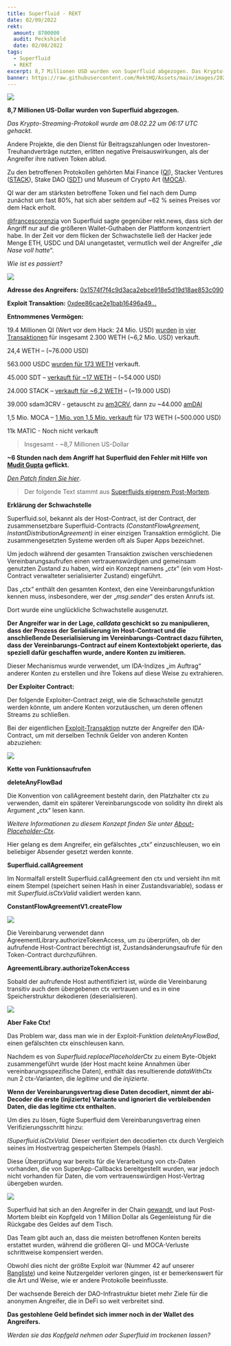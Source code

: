 ```yaml
---
title: Superfluid - REKT
date: 02/09/2022
rekt:
  amount: 8700000
  audit: Peckshield
  date: 02/08/2022
tags:
  - Superfluid
  - REKT
excerpt: 8,7 Millionen USD wurden von Superfluid abgezogen. Das Krypto-Streaming-Protokoll wurde von einem anonymen Angreifer ausgenutzt, wodurch mehrere andere DAOs Kollateralschäden erlitten.
banner: https://raw.githubusercontent.com/RektHQ/Assets/main/images/2022/02/superfluid-header.png
---
```

![](https://raw.githubusercontent.com/RektHQ/Assets/main/images/2022/02/superfluid-header.png)

**8,7 Millionen US-Dollar wurden von Superfluid abgezogen.**

_Das Krypto-Streaming-Protokoll wurde am 08.02.22 um 06:17 UTC gehackt._

Andere Projekte, die den Dienst für Beitragszahlungen oder Investoren-Treuhandverträge nutzten, erlitten negative Preisauswirkungen, als der Angreifer ihre nativen Token ablud.

Zu den betroffenen Protokollen gehörten Mai Finance ([QI](https://www.coingecko.com/en/coins/qi-dao)), Stacker Ventures ([STACK](https://www.coingecko.com/en/coins/stackos)), Stake DAO ([SDT](https://www.coingecko.com/en/coins/stake-dao)) und Museum of Crypto Art ([MOCA](https://www.coingecko.com/en/coins/museum-of-crypto-art)).

QI war der am stärksten betroffene Token und fiel nach dem Dump zunächst um fast 80%, hat sich aber seitdem auf ~62 % seines Preises vor dem Hack erholt.

[@francescorenzia](https://twitter.com/francescorenzia) von Superfluid sagte gegenüber rekt.news, dass sich der Angriff nur auf die größeren Wallet-Guthaben der Plattform konzentriert habe. In der Zeit vor dem flicken der Schwachstelle ließ der Hacker jede Menge ETH, USDC und DAI unangetastet, vermutlich weil der Angreifer „_die Nase voll hatte_“.

_Wie ist es passiert?_

![](https://raw.githubusercontent.com/RektHQ/Assets/main/images/2021/09/rekt-investigates-linebreak.png)

**Adresse des Angreifers:** [0x1574f7f4c9d3aca2ebce918e5d19d18ae853c090](https://polygonscan.com/address/0x1574f7f4c9d3aca2ebce918e5d19d18ae853c090)

**Exploit Transaktion:** [0xdee86cae2e1bab16496a49...](https://polygonscan.com/tx/0xdee86cae2e1bab16496a49b2ec61aae0472a7ccf06f79744d42473e96edd6af6)

**Entnommenes Vermögen:**

19.4 Millionen QI (Wert vor dem Hack: 24 Mio. USD) [wurden](https://polygonscan.com/tx/0xc37151aaefa7e937c97156ca43e3d486299aa89a603d22355592ddd00bfe687a) [in](https://polygonscan.com/tx/0x741908f9707d9dd3a52525380d69f9e74a26d52350308227b84c3ad2db45449f) [vier](https://polygonscan.com/tx/0x026032084b3f7c658b7c3467d8567922e3ad93c755669ab0d92f01f040a18dea) [Transaktionen](https://polygonscan.com/tx/0x8dd5e00a54742f182eee7277a3326efd434f893fd94f5473f9ca1f0fd0358577) für insgesamt 2.300 WETH (~6,2 Mio. USD) verkauft.

24,4 WETH – (~76.000 USD)

563.000 USDC [wurden für 173 WETH](https://polygonscan.com/tx/0x9fdbcaefcd2bae1d873720ae8dfb741986818bfc1b5cf8af0a891b99b7bd14b1) verkauft.

45.000 SDT – [verkauft für ~17 WETH](https://polygonscan.com/tx/0xd12c38ce2346bbc29a845dd9099a8d3626ad12e74579be46485e31653a3888bc) – (~54.000 USD)

24.000 STACK – [verkauft für ~6,2 WETH](https://polygonscan.com/tx/0x32df8bbeba3a8fcdba51c2a7daa316078cd65345a74b765b8fa2ce6787c91f28) – (~19.000 USD)

39.000 sdam3CRV - getauscht zu [am3CRV](https://polygonscan.com/tx/0x0553be6c6f969c4f91850532f68f4e8bae5824392140edb13c3bfd6f6cb8d35e), dann zu ~44.000 [amDAI](https://polygonscan.com/tx/0x7a9b9ad4634fea8681e34c150ef561bf0ced199a3347888dfc448e4164583f7d)

1,5 Mio. MOCA – [1 Mio. von 1,5 Mio. verkauft](https://polygonscan.com/tx/0x554f5688fb8d31bcd9affc90d16f0326a8d09b0469dbb581580c7187201ef6ba) für 173 WETH (~500.000 USD)

11k MATIC - Noch nicht verkauft

>Insgesamt - ~8,7 Millionen US-Dollar

**~6 Stunden nach dem Angriff hat Superfluid den Fehler mit Hilfe von [Mudit Gupta](https://twitter.com/Mudit__Gupta) geflickt.**

[_Den Patch finden Sie hier_](https://github.com/superfluid-finance/protocol-monorepo/commit/4048fbc66c144e1afd5ae68b21160e1b25d96270).

>Der folgende Text stammt aus [Superfluids eigenem Post-Mortem](https://medium.com/superfluid-blog/08-02-22-exploit-post-mortem-15ff9c97cdd).

**Erklärung der Schwachstelle**

Superfluid.sol, bekannt als der Host-Contract, ist der Contract, der zusammensetzbare Superfluid-Contracts _(ConstantFlowAgreement, InstantDistributionAgreement)_ in einer einzigen Transaktion ermöglicht. Die zusammengesetzten Systeme werden oft als Super Apps bezeichnet.

Um jedoch während der gesamten Transaktion zwischen verschiedenen Vereinbarungsaufrufen einen vertrauenswürdigen und gemeinsam genutzten Zustand zu haben, wird ein Konzept namens „_ctx_“ (ein vom Host-Contract verwalteter serialisierter Zustand) eingeführt.

Das „ctx“ enthält den gesamten Kontext, den eine Vereinbarungsfunktion kennen muss, insbesondere, wer der „_msg.sender_“ des ersten Anrufs ist.

Dort wurde eine unglückliche Schwachstelle ausgenutzt.

**Der Angreifer war in der Lage, _calldata_ geschickt so zu manipulieren, dass der Prozess der Serialisierung im Host-Contract und die anschließende Deserialisierung im Vereinbarungs-Contract dazu führten, dass der Vereinbarungs-Contract auf einem Kontextobjekt operierte, das speziell dafür geschaffen wurde, andere Konten zu imitieren.**

Dieser Mechanismus wurde verwendet, um IDA-Indizes „im Auftrag“ anderer Konten zu erstellen und ihre Tokens auf diese Weise zu extrahieren.

**Der Exploiter Contract:**

Der folgende Exploiter-Contract zeigt, wie die Schwachstelle genutzt werden könnte, um andere Konten vorzutäuschen, um deren offenen Streams zu schließen.

Bei der eigentlichen [Exploit-Transaktion](https://polygonscan.com/tx/0x396b6ee91216cf6e7c89f0c6044dfc97e84647f5007a658ca899040471ab4d67) nutzte der Angreifer den IDA-Contract, um mit derselben Technik Gelder von anderen Konten abzuziehen:

![](https://raw.githubusercontent.com/RektHQ/Assets/main/images/2022/02/superfluid-badcall-code.png)

**Kette von Funktionsaufrufen**

**deleteAnyFlowBad**

Die Konvention von callAgreement besteht darin, den Platzhalter ctx zu verwenden, damit ein späterer Vereinbarungscode von solidity ihn direkt als Argument „ctx“ lesen kann.

_Weitere Informationen zu diesem Konzept finden Sie unter [About-Placeholder-Ctx](https://github.com/superfluid-finance/protocol-monorepo/wiki/About-Placeholder-Ctx)_.

Hier gelang es dem Angreifer, ein gefälschtes „ctx“ einzuschleusen, wo ein beliebiger Absender gesetzt werden konnte.

**Superfluid.callAgreement**

Im Normalfall erstellt Superfluid.callAgreement den ctx und versieht ihn mit einem Stempel (speichert seinen Hash in einer Zustandsvariable), sodass er mit _Superfluid.isCtxValid_ validiert werden kann.

**ConstantFlowAgreementV1.createFlow**

![](https://raw.githubusercontent.com/RektHQ/Assets/main/images/2022/02/superfluid-createflow-code.png)

Die Vereinbarung verwendet dann AgreementLibrary.authorizeTokenAccess, um zu überprüfen, ob der aufrufende Host-Contract berechtigt ist, Zustandsänderungsaufrufe für den Token-Contract durchzuführen.

**AgreementLibrary.authorizeTokenAccess**

Sobald der aufrufende Host authentifiziert ist, würde die Vereinbarung transitiv auch dem übergebenen ctx vertrauen und es in eine Speicherstruktur dekodieren (deserialisieren).

![](https://raw.githubusercontent.com/RektHQ/Assets/main/images/2022/02/superfluid-authorize-code.png)

**Aber Fake Ctx!**

Das Problem war, dass man wie in der Exploit-Funktion _deleteAnyFlowBad_, einen gefälschten ctx einschleusen kann.

Nachdem es von _Superfluid.replacePlaceholderCtx_ zu einem Byte-Objekt zusammengeführt wurde (der Host macht keine Annahmen über vereinbarungsspezifische Daten), enthält das resultierende _dataWithCtx_ nun 2 ctx-Varianten, die _legitime_ und die _injizierte_.

**Wenn der Vereinbarungsvertrag diese Daten decodiert, nimmt der abi-Decoder die erste (injizierte) Variante und ignoriert die verbleibenden Daten, die das legitime ctx enthalten.**

Um dies zu lösen, fügte Superfluid dem Vereinbarungsvertrag einen Verifizierungsschritt hinzu:

_ISuperfluid.isCtxValid._ Dieser verifiziert den decodierten ctx durch Vergleich seines im Hostvertrag gespeicherten Stempels (Hash).

Diese Überprüfung war bereits für die Verarbeitung von ctx-Daten vorhanden, die von SuperApp-Callbacks bereitgestellt wurden, war jedoch nicht vorhanden für Daten, die vom vertrauenswürdigen Host-Vertrag übergeben wurden.

![](https://raw.githubusercontent.com/RektHQ/Assets/main/images/2021/03/rekt-linebreak.png)

Superfluid hat sich an den Angreifer in der Chain [gewandt](https://polygonscan.com/tx/0x5f9fd626df2fcfef5899c10cea2ec329e76dc0d4350b4c8cf28ce776785e1952), und laut Post-Mortem bleibt ein Kopfgeld von 1 Million Dollar als Gegenleistung für die Rückgabe des Geldes auf dem Tisch.

Das Team gibt auch an, dass die meisten betroffenen Konten bereits erstattet wurden, während die größeren QI- und MOCA-Verluste schrittweise kompensiert werden.

Obwohl dies nicht der größte Exploit war (Nummer 42 auf unserer [Rangliste](https://rekt.news/leaderboard/)) und keine Nutzergelder verloren gingen, ist er bemerkenswert für die Art und Weise, wie er andere Protokolle beeinflusste.

Der wachsende Bereich der DAO-Infrastruktur bietet mehr Ziele für die anonymen Angreifer, die in DeFi so weit verbreitet sind.

**Das gestohlene Geld befindet sich immer noch in der Wallet des Angreifers.**

_Werden sie das Kopfgeld nehmen oder Superfluid im trockenen lassen?_
